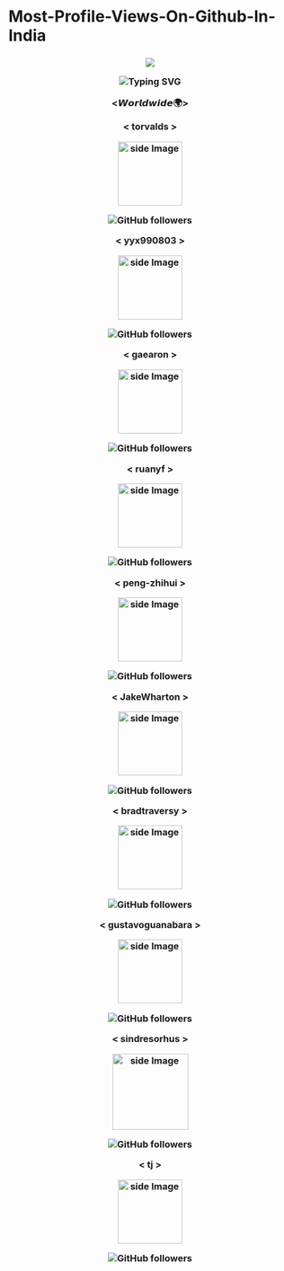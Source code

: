 # Most-Profile-Views-On-Github-In-India

<h3 align="center">

![](https://capsule-render.vercel.app/api?type=waving&color=gradient&height=150&section=header)

<p align="center">
  <div align="center">
    <img
        src="https://readme-typing-svg.herokuapp.com?font=GlossAndBloom&size=30&duration=4997&color=993300&background=FF673200&center=true&vCenter=true&lines=MOST+PROFILE+VISITS;ON+GITHUB+IN+INDIA;"
            alt="Typing SVG"
        />
    </a>
</p>
</div>

<𝙒𝙤𝙧𝙡𝙙𝙬𝙞𝙙𝙚🌍>


< torvalds >

<img src="https://avatars.githubusercontent.com/u/1024025?v=4" alt="side Image" align="center" width="114" height="auto" />

![GitHub followers](https://img.shields.io/github/followers/torvalds?style=flat&label=FOLLOWERS)

< yyx990803 >

<img src="https://avatars.githubusercontent.com/u/499550?v=4" alt="side Image" align="center" width="114" height="auto" />

![GitHub followers](https://img.shields.io/github/followers/yyx990803?style=flat&label=FOLLOWERS)

< gaearon >

<img src="https://avatars.githubusercontent.com/u/810438?v=4" alt="side Image" align="center" width="114" height="auto" />

![GitHub followers](https://img.shields.io/github/followers/gaearon?style=flat&label=FOLLOWERS)

< ruanyf >

<img src="https://avatars.githubusercontent.com/u/905434?v=4" alt="side Image" align="center" width="114" height="auto" />

![GitHub followers](https://img.shields.io/github/followers/ruanyf?style=flat&label=FOLLOWERS)

< peng-zhihui >

<img src="https://avatars.githubusercontent.com/u/12994887?v=4" alt="side Image" align="center" width="114" height="auto" />

![GitHub followers](https://img.shields.io/github/followers/peng-zhihui?style=flat&label=FOLLOWERS)

< JakeWharton >

<img src="https://avatars.githubusercontent.com/u/66577?v=4" alt="side Image" align="center" width="114" height="auto" />

![GitHub followers](https://img.shields.io/github/followers/JakeWharton?style=flat&label=FOLLOWERS)

< bradtraversy >

<img src="https://archive.org/download/github.com-bradtraversy-50projects50days_-_2021-07-05_12-38-50/cover.jpg" alt="side Image" align="center" width="114" height="auto" />

![GitHub followers](https://img.shields.io/github/followers/bradtraversy?style=flat&label=FOLLOWERS)

< gustavoguanabara >

<img src="https://pbs.twimg.com/profile_images/961605799830347776/Oy9Amu3w_400x400.jpg" alt="side Image" align="center" width="114" height="auto" />

![GitHub followers](https://img.shields.io/github/followers/gustavoguanabara?style=flat&label=FOLLOWERS)

< sindresorhus >

<img src="https://archive.org/download/github.com-sindresorhus-awesome-nodejs_-_2017-06-14_18-42-22/cover.jpg" alt="side Image" align="center" width="135" height="auto" />

![GitHub followers](https://img.shields.io/github/followers/sindresorhus?style=flat&label=FOLLOWERS)

< tj >

<img src="https://avatars.githubusercontent.com/u/25254?v=4" alt="side Image" align="center" width="114" height="auto" />

![GitHub followers](https://img.shields.io/github/followers/tj?style=flat&label=FOLLOWERS)
